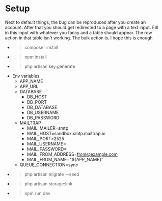 
# Setup
Next to default things, the bug can be reproduced after you create an account. After that you should get redirected to a page with a text input. Fill in this input with whatever you fancy and a table should appear. The row action in that table isn't working. The bulk action is. I hope this is enough
* > composer install
* > npm install
* > php artisan key:generate
* Env variables
  * APP_NAME
  * APP_URL
  * DATABASE
    * DB_HOST
    * DB_PORT
    * DB_DATABASE
    * DB_USERNAME
    * DB_PASSWORD
  * MAILTRAP
    * MAIL_MAILER=smtp
    * MAIL_HOST=sandbox.smtp.mailtrap.io
    * MAIL_PORT=2525
    * MAIL_USERNAME=
    * MAIL_PASSWORD=
    * MAIL_FROM_ADDRESS=from@example.com
    * MAIL_FROM_NAME="${APP_NAME}"
  * QUEUE_CONNECTION=sync
* > php artisan migrate --seed
* > php artisan storage:link
* > npm run dev

